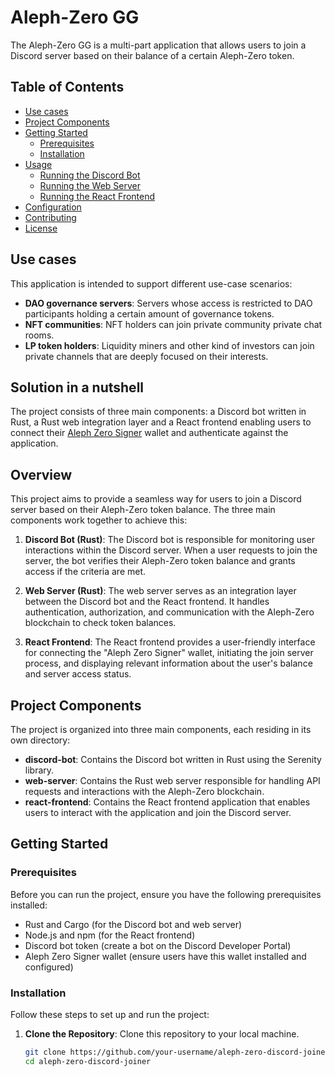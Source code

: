 # Aleph-Zero GG

The Aleph-Zero GG is a multi-part application that allows users to join a Discord server based on their balance of a certain Aleph-Zero token. 

## Table of Contents
- [Use cases](#use-cases)
- [Project Components](#project-components)
- [Getting Started](#getting-started)
  - [Prerequisites](#prerequisites)
  - [Installation](#installation)
- [Usage](#usage)
  - [Running the Discord Bot](#running-the-discord-bot)
  - [Running the Web Server](#running-the-web-server)
  - [Running the React Frontend](#running-the-react-frontend)
- [Configuration](#configuration)
- [Contributing](#contributing)
- [License](#license)


## Use cases
This application is intended to support different use-case scenarios:
* **DAO governance servers**: Servers whose access is restricted to DAO participants holding a certain amount of governance tokens.
* **NFT communities**: NFT holders can join private community private chat rooms.
* **LP token holders**: Liquidity miners and other kind of investors can join private channels that are deeply focused on their interests.

## Solution in a nutshell
The project consists of three main components: a Discord bot written in Rust, a Rust web integration layer and a React frontend enabling users to connect their [Aleph Zero Signer](https://alephzero.org/signer) wallet and authenticate against the application.

## Overview

This project aims to provide a seamless way for users to join a Discord server based on their Aleph-Zero token balance. The three main components work together to achieve this:

1. **Discord Bot (Rust)**: The Discord bot is responsible for monitoring user interactions within the Discord server. When a user requests to join the server, the bot verifies their Aleph-Zero token balance and grants access if the criteria are met.

2. **Web Server (Rust)**: The web server serves as an integration layer between the Discord bot and the React frontend. It handles authentication, authorization, and communication with the Aleph-Zero blockchain to check token balances.

3. **React Frontend**: The React frontend provides a user-friendly interface for connecting the "Aleph Zero Signer" wallet, initiating the join server process, and displaying relevant information about the user's balance and server access status.

## Project Components

The project is organized into three main components, each residing in its own directory:

- **discord-bot**: Contains the Discord bot written in Rust using the Serenity library.
- **web-server**: Contains the Rust web server responsible for handling API requests and interactions with the Aleph-Zero blockchain.
- **react-frontend**: Contains the React frontend application that enables users to interact with the application and join the Discord server.

## Getting Started

### Prerequisites

Before you can run the project, ensure you have the following prerequisites installed:

- Rust and Cargo (for the Discord bot and web server)
- Node.js and npm (for the React frontend)
- Discord bot token (create a bot on the Discord Developer Portal)
- Aleph Zero Signer wallet (ensure users have this wallet installed and configured)

### Installation

Follow these steps to set up and run the project:

1. **Clone the Repository**: Clone this repository to your local machine.

   ```bash
   git clone https://github.com/your-username/aleph-zero-discord-joiner.git
   cd aleph-zero-discord-joiner